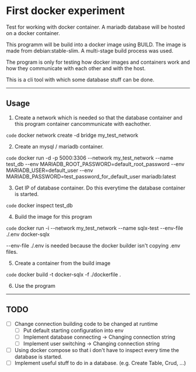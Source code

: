 # First docker experiment

Test for working with docker container.
A mariadb database will be hosted on a docker container.  

This programm will be build into a docker image using BUILD.
The image is made from debian:stable-slim.
A multi-stage build process was used.  

The program is only for testing how docker images and containers work and how they communicate with each other and with the host.  

This is a cli tool with which some database stuff can be done.  

---  

## Usage  

1. Create a network which is needed so that the database container and this program container cancommunicate with eachother.  

`code` docker network create -d bridge my_test_network  

2. Create an mysql / mariadb container.  

`code` docker run -d -p 5000:3306 --network my_test_network --name test_db --env MARIADB_ROOT_PASSWORD=default_root_password --env MARIADB_USER=default_user --env MARIADB_PASSWORD=test_password_for_default_user mariadb:latest  

3. Get IP of database container. Do this everytime the database container is started.  

`code` docker inspect test_db  

4. Build the image for this program  

`code` docker run -i --network my_test_network --name sqlx-test --env-file ./.env docker-sqlx  

--env-file ./.env is needed because the docker builder isn't copying .env files.  

5. Create a container from the build image  

`code` docker build -t docker-sqlx -f ./dockerfile .  

6. Use the program  

---  

## TODO

- [ ] Change connection building code to be changed at runtime
  - [ ] Put default starting configuration into env
  - [ ] Implement database connecting -> Changing connection string
  - [ ] Implement user switching -> Changing connection string
- [ ] Using docker compose so that i don't have to inspect every time the database is started.
- [ ] Implement useful stuff to do in a database. (e.g. Create Table, Crud, ...)
